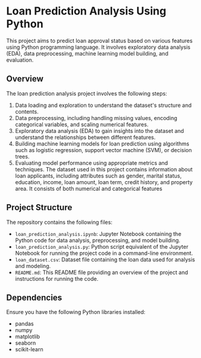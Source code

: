 # Loan Prediction Analysis Using Python
This project aims to predict loan approval status based on various features using Python programming language. It involves exploratory data analysis (EDA), data preprocessing, machine learning model building, and evaluation.
## Overview

The loan prediction analysis project involves the following steps:

1. Data loading and exploration to understand the dataset's structure and contents.
2. Data preprocessing, including handling missing values, encoding categorical variables, and scaling numerical features.
3. Exploratory data analysis (EDA) to gain insights into the dataset and understand the relationships between different features.
4. Building machine learning models for loan prediction using algorithms such as logistic regression, support vector machine (SVM), or decision trees.
5. Evaluating model performance using appropriate metrics and techniques.
The dataset used in this project contains information about loan applicants, including attributes such as gender, marital status, education, income, loan amount, loan term, credit history, and property area. It consists of both numerical and categorical features
## Project Structure

The repository contains the following files:

- `loan_prediction_analysis.ipynb`: Jupyter Notebook containing the Python code for data analysis, preprocessing, and model building.
- `loan_prediction_analysis.py`: Python script equivalent of the Jupyter Notebook for running the project code in a command-line environment.
- `loan_dataset.csv`: Dataset file containing the loan data used for analysis and modeling.
- `README.md`: This README file providing an overview of the project and instructions for running the code.
## Dependencies

Ensure you have the following Python libraries installed:

- pandas
- numpy
- matplotlib
- seaborn
- scikit-learn
